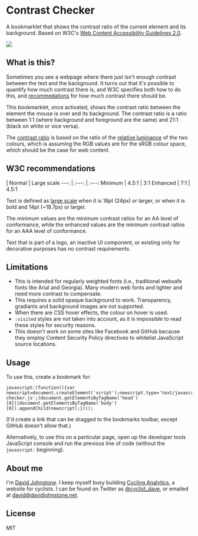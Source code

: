 # Contrast Checker

A bookmarklet that shows the contrast ratio of the current element and its background. Based on W3C's [Web Content Accessibility Guidelines 2.0](http://www.w3.org/TR/WCAG20/).

![](https://s3.amazonaws.com/cyclinganalytics/static/contrast-checker.png)

## What is this?

Sometimes you see a webpage where there just isn't enough contrast between the text and the background. It turns out that it's possible to quantify how much contrast there is, and W3C specifies both how to do this, and [recommedations](http://www.w3.org/TR/WCAG20/#visual-audio-contrast-contrast) for how much contrast there should be.

This bookmarklet, once activated, shows the contrast ratio between the element the mouse is over and its background. The contrast ratio is a ratio between 1:1 (where background and foreground are the same) and 21:1 (black on white or vice versa).

The [contrast ratio](http://www.w3.org/TR/WCAG20/#contrast-ratiodef) is based on the ratio of the [relative luminance](http://www.w3.org/TR/WCAG20/#relativeluminancedef) of the two colours, which is assuming the RGB values are for the sRGB colour space, which should be the case for web content.

## W3C recommendations

 | Normal | Large scale
---: | :---: | :---:
Minimum | 4.5:1 | 3:1
Enhanced | 7:1 | 4.5:1

Text is defined as [large scale](http://www.w3.org/TR/WCAG20/#larger-scaledef) when it is 18pt (24px) or larger, or when it is bold and 14pt (~18.7px) or larger.

The minimum values are the minimum contrast ratios for an AA level of conformance, while the enhanced values are the minimum contrast ratios for an AAA level of conformance.

Text that is part of a logo, an inactive UI component, or existing only for decorative purposes has no contrast requirements.

## Limitations

* This is intended for regularly weighted fonts (i.e., traditional websafe fonts like Arial and Georgia). Many modern web fonts and lighter and need more contrast to compensate.
* This requires a solid opaque background to work. Transparency, gradiants and background images are not supported.
* When there are CSS hover effects, the colour on hover is used.
* `:visited` styles are not taken into account, as it is impossible to read these styles for security reasons.
* This doesn't work on some sites like Facebook and GitHub because they employ Content Security Policy directives to whitelist JavaScript source locations.

## Usage

To use this, create a bookmark for:

    javascript:(function(){var newscript=document.createElement('script');newscript.type='text/javascript';newscript.async=true;newscript.src='https://s3.amazonaws.com/cyclinganalytics/static/contrast-checker.js';(document.getElementsByTagName('head')[0]||document.getElementsByTagName('body')[0]).appendChild(newscript);})();
    
(I'd create a link that can be dragged to the bookmarks toolbar, except GitHub doesn't allow that.)

Alternatively, to use this on a particular page, open up the developer tools JavaScript console and run the previous line of code (without the `javascript:` beginning).

## About me

I'm [David Johnstone](http://davidjohnstone.net). I keep myself busy building [Cycling Analytics](www.cyclinganalytics.com/), a website for cyclists. I can be found on Twitter as [@cyclist_dave](https://twitter.com/cyclist_dave), or emailed at [david@davidjohnstone.net](mailto:david@davidjohnstone.net).

## License

MIT
